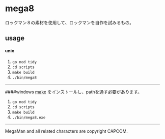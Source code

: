 # mega8
ロックマン８の素材を使用して、ロックマンを自作を試みるもの。


## usage
#### unix
1. `go mod tidy`
2. `cd scripts`
3. `make build`
4. `./bin/mega8`
---
####windows
[make](http://gnuwin32.sourceforge.net/packages/make.htm) をインストールし、pathを通す必要があります。
1. `go mod tidy`
2. `cd scripts`
3. `make build`
4. `./bin/mega8.exe`

---

MegaMan and all related characters are copyright CAPCOM.

